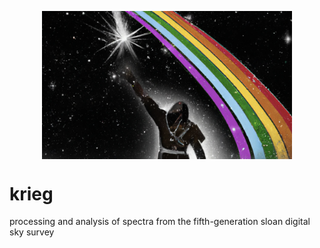 <p align="center">
  <img src="krieg.png" alt="logo" width="400" align="center">
</p>

# krieg
processing and analysis of spectra from the fifth-generation sloan digital sky survey
